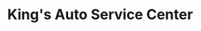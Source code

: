 ---
title: "King's Auto Service Center"
url: /renton/kings-auto-service-center/
shop: Autowerkstatt
---